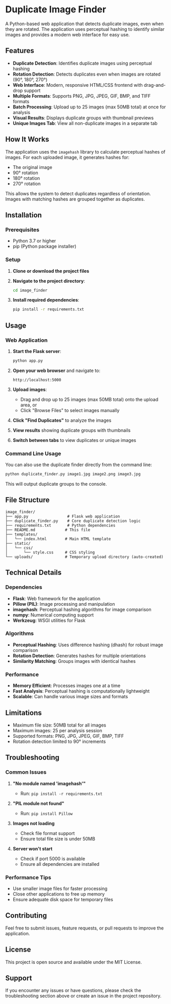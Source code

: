 # Duplicate Image Finder

A Python-based web application that detects duplicate images, even when they are rotated. The application uses perceptual hashing to identify similar images and provides a modern web interface for easy use.

## Features

- **Duplicate Detection**: Identifies duplicate images using perceptual hashing
- **Rotation Detection**: Detects duplicates even when images are rotated (90°, 180°, 270°)
- **Web Interface**: Modern, responsive HTML/CSS frontend with drag-and-drop support
- **Multiple Formats**: Supports PNG, JPG, JPEG, GIF, BMP, and TIFF formats
- **Batch Processing**: Upload up to 25 images (max 50MB total) at once for analysis
- **Visual Results**: Displays duplicate groups with thumbnail previews
- **Unique Images Tab**: View all non-duplicate images in a separate tab

## How It Works

The application uses the `imagehash` library to calculate perceptual hashes of images. For each uploaded image, it generates hashes for:
- The original image
- 90° rotation
- 180° rotation  
- 270° rotation

This allows the system to detect duplicates regardless of orientation. Images with matching hashes are grouped together as duplicates.

## Installation

### Prerequisites

- Python 3.7 or higher
- pip (Python package installer)

### Setup

1. **Clone or download the project files**
2. **Navigate to the project directory**:
   ```bash
   cd image_finder
   ```

3. **Install required dependencies**:
   ```bash
   pip install -r requirements.txt
   ```

## Usage

### Web Application

1. **Start the Flask server**:
   ```bash
   python app.py
   ```

2. **Open your web browser** and navigate to:
   ```
   http://localhost:5000
   ```

3. **Upload images**:
   - Drag and drop up to 25 images (max 50MB total) onto the upload area, or
   - Click "Browse Files" to select images manually

4. **Click "Find Duplicates"** to analyze the images

5. **View results** showing duplicate groups with thumbnails

6. **Switch between tabs** to view duplicates or unique images

### Command Line Usage

You can also use the duplicate finder directly from the command line:

```bash
python duplicate_finder.py image1.jpg image2.png image3.jpg
```

This will output duplicate groups to the console.

## File Structure

```
image_finder/
├── app.py                 # Flask web application
├── duplicate_finder.py    # Core duplicate detection logic
├── requirements.txt       # Python dependencies
├── README.md             # This file
├── templates/
│   └── index.html        # Main HTML template
├── static/
│   └── css/
│       └── style.css     # CSS styling
└── uploads/              # Temporary upload directory (auto-created)
```

## Technical Details

### Dependencies

- **Flask**: Web framework for the application
- **Pillow (PIL)**: Image processing and manipulation
- **imagehash**: Perceptual hashing algorithms for image comparison
- **numpy**: Numerical computing support
- **Werkzeug**: WSGI utilities for Flask

### Algorithms

- **Perceptual Hashing**: Uses difference hashing (dhash) for robust image comparison
- **Rotation Detection**: Generates hashes for multiple orientations
- **Similarity Matching**: Groups images with identical hashes

### Performance

- **Memory Efficient**: Processes images one at a time
- **Fast Analysis**: Perceptual hashing is computationally lightweight
- **Scalable**: Can handle various image sizes and formats

## Limitations

- Maximum file size: 50MB total for all images
- Maximum images: 25 per analysis session
- Supported formats: PNG, JPG, JPEG, GIF, BMP, TIFF
- Rotation detection limited to 90° increments

## Troubleshooting

### Common Issues

1. **"No module named 'imagehash'"**
   - Run: `pip install -r requirements.txt`

2. **"PIL module not found"**
   - Run: `pip install Pillow`

3. **Images not loading**
   - Check file format support
   - Ensure total file size is under 50MB

4. **Server won't start**
   - Check if port 5000 is available
   - Ensure all dependencies are installed

### Performance Tips

- Use smaller image files for faster processing
- Close other applications to free up memory
- Ensure adequate disk space for temporary files

## Contributing

Feel free to submit issues, feature requests, or pull requests to improve the application.

## License

This project is open source and available under the MIT License.

## Support

If you encounter any issues or have questions, please check the troubleshooting section above or create an issue in the project repository.
